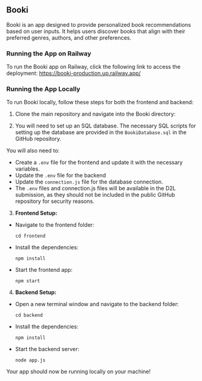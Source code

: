 ## **Booki**

Booki is an app designed to provide personalized book recommendations based on user inputs. It helps users discover books that align with their preferred genres, authors, and other preferences.

### **Running the App on Railway**

To run the Booki app on Railway, click the following link to access the deployment: 
https://booki-production.up.railway.app/

### **Running the App Locally**

To run Booki locally, follow these steps for both the frontend and backend:

1. Clone the main repository and navigate into the Booki directory:

2. You will need to set up an SQL database. The necessary SQL scripts for setting up the database are provided in the `BookiDatabase.sql` in the GitHub repository. 

You will also need to:
- Create a `.env` file for the frontend and update it with the necessary variables.
- Update the `.env` file for the backend 
- Update the `connection.js` file for the database connection.
- The `.env` files and connection.js files will be available in the D2L submission, as they should not be included in the public GitHub repository for security reasons.


3. **Frontend Setup:**
- Navigate to the frontend folder:
  ```
  cd frontend
  ```
- Install the dependencies:
  ```
  npm install
  ```
- Start the frontend app:
  ```
  npm start
  ```

4. **Backend Setup:**
- Open a new terminal window and navigate to the backend folder:
  ```
  cd backend
  ```
- Install the dependencies:
  ```
  npm install
  ```
- Start the backend server:
  ```
  node app.js
  ```

Your app should now be running locally on your machine!

